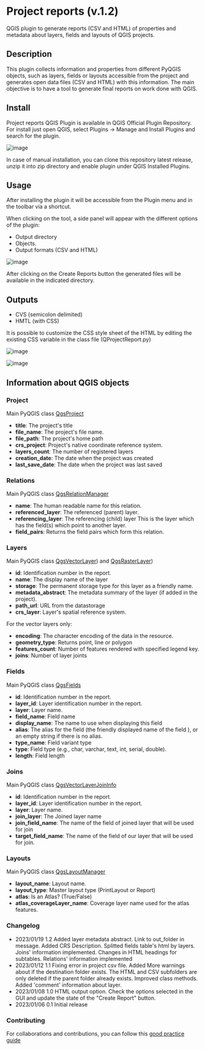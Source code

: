 # Project reports (v.1.2)

QGIS plugin to generate reports (CSV and HTML) of properties and metadata about layers, fields and layouts of QGIS projects.

## Description

This plugin collects information and properties from different PyQGIS objects, such as layers, fields or layouts accessible from the project and generates open data files (CSV and HTML) with this information. The main objective is to have a tool to generate final reports on work done with QGIS.

## Install

Project reports QGIS Plugin is available in QGIS Official Plugin Repository. For install just open QGIS, select Plugins -> Manage and Install Plugins and search for the plugin.

![image](https://user-images.githubusercontent.com/4746157/211209142-df602460-01be-42df-98e4-b0bb9211df73.png)


In case of manual installation, you can clone this repository latest release, unzip it into zip directory and enable plugin under QGIS Installed Plugins.

## Usage

After installing the plugin it will be accessible from the Plugin menu and in the toolbar via a shortcut.

When clicking on the tool, a side panel will appear with the different options of the plugin:

- Output directory
- Objects.
- Output formats (CSV and HTML)

![image](https://user-images.githubusercontent.com/4746157/211208664-d3b716d4-957d-42e4-8666-7b08f23b88b8.png)

After clicking on the Create Reports button the generated files will be available in the indicated directory.

## Outputs

- CVS (semicolon delimited)
- HMTL (with CSS)

It is possible to customize the CSS style sheet of the HTML by editing the existing CSS variable in the class file (QProjectReport.py)

![image](https://user-images.githubusercontent.com/4746157/211212255-86c0924b-4eda-4f64-bdb1-07c8438db6a7.png)

![image](https://user-images.githubusercontent.com/4746157/211209086-a60984cf-5bb9-4415-9977-aa919f83f567.png)

## Information about QGIS objects

### Project

Main PyQGIS class [QgsProject](https://qgis.org/pyqgis/master/core/QgsProject.html#module-QgsProject)

- **title**: The project's title
- **file_name**: The project's file name.
- **file_path**: The project's home path
- **crs_project**: Project's native coordinate reference system.
- **layers_count**: The number of registered layers
- **creation_date**: The date when the project was created
- **last_save_date**: The date when the project was last saved

### Relations

Main PyQGIS class [QgsRelationManager](https://qgis.org/pyqgis/master/core/QgsRelationManager.html)

- **name**: The human readable name for this relation.
- **referenced_layer**: The referenced (parent) layer.
- **referencing_layer**: The referencing (child) layer This is the layer which has the field(s) which point to another layer.
- **field_pairs**: Returns the field pairs which form this relation.

### Layers

Main PyQGIS class [QgsVectorLayer](https://qgis.org/pyqgis/master/core/QgsVectorLayer.html#module-QgsVectorLayer)) and [QgsRasterLayer](https://qgis.org/pyqgis/master/core/QgsRasterLayer.html#module-QgsRasterLayer))

- **id**: Identification number in the report.
- **name**: The display name of the layer
- **storage**: The permanent storage type for this layer as a friendly name.
- **metadata_abstract**: The metadata summary of the layer (if added in the project).
- **path_url**: URL from the datastorage
- **crs_layer**: Layer's spatial reference system.

For the vector layers only:

- **encoding**: The character encoding of the data in the resource. 
- **geometry_type**: Returns point, line or polygon
- **features_count**: Number of features rendered with specified legend key.
- **joins**: Number of layer joints
### Fields

Main PyQGIS class [QgsFields](https://qgis.org/pyqgis/master/core/QgsFields.html#module-QgsFields)

- **id**: Identification number in the report.
- **layer_id**: Layer identification number in the report.
- **layer**: Layer name.
- **field_name**: Field name
- **display_name**: The name to use when displaying this field
- **alias**: The alias for the field (the friendly displayed name of the field ), or an empty string if there is no alias.
- **type_name**: Field variant type
- **type**: Field type (e.g., char, varchar, text, int, serial, double).
- **length**: Field length

### Joins

Main PyQGIS class [QgsVectorLayerJoinInfo](https://qgis.org/pyqgis/master/core/QgsVectorLayerJoinInfo.html#qgis.core.QgsVectorLayerJoinInfo)

- **id**: Identification number in the report.
- **layer_id**: Layer identification number in the report.
- **layer**: Layer name.
- **join_layer**: The Joined layer name
- **join_field_name**: The name of the field of joined layer that will be used for join
- **target_field_name**: The name of the field of our layer that will be used for join.
### Layouts

Main PyQGIS class [QgsLayoutManager](https://qgis.org/pyqgis/master/core/QgsLayoutManager.html#qgis.core.QgsLayoutManager.layouts)

- **layout_name**: Layout name.
- **layout_type**: Master layout type (PrintLayout or Report)
- **atlas**: Is an Atlas? (True/False)
- **atlas_coverageLayer_name**: Coverage layer name used for the atlas features.

### Changelog
- 2023/01/19 1.2 Added layer metadata abstract. Link to out_folder in message. Added CRS Description. Splitted  fields table's html by layers. Joins' information implemented. Changes in HTML headings for subtables. Relations' information implemented
- 2023/01/12 1.1 Fixing error in project csv file. Added More warnings about if the destination folder exists. The HTML and CSV subfolders are only deleted if the parent folder already exists.  Improved  class methods. Added 'comment' information about layer.
- 2023/01/08 1.0 HTML output option. Check the options selected in the GUI and update the state of the "Create Report" button.
- 2023/01/06 0.1 Initial release

### Contributing

For collaborations and contributions, you can follow this [good practice guide](https://github.com/firstcontributions/first-contributions)


